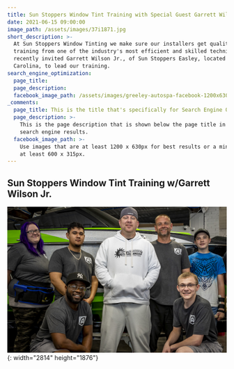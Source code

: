 ```yaml
---
title: Sun Stoppers Window Tint Training with Special Guest Garrett Wilson Jr.
date: 2021-06-15 09:00:00
image_path: /assets/images/37i1871.jpg
short_description: >-
  At Sun Stoppers Window Tinting we make sure our installers get quality
  training from one of the industry's most efficient and skilled technicians. We
  recently invited Garrett Wilson Jr., of Sun Stoppers Easley, located in South
  Carolina, to lead our training.
search_engine_optimization:
  page_title:
  page_description:
  facebook_image_path: /assets/images/greeley-autospa-facebook-1200x630.png
_comments:
  page_title: This is the title that's specifically for Search Engine Optimization.
  page_description: >-
    This is the page description that is shown below the page title in the
    search engine results.
  facebook_image_path: >-
    Use images that are at least 1200 x 630px for best results or a minimum of
    at least 600 x 315px.
---
```

## Sun Stoppers Window Tint Training w/Garrett Wilson Jr.

![](/assets/images/37i1871.jpg){: width="2814" height="1876"}
